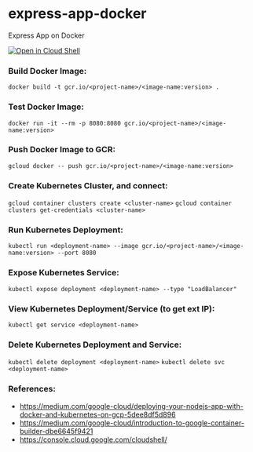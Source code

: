 # express-app-docker
Express App on Docker

[![Open in Cloud Shell](http://gstatic.com/cloudssh/images/open-btn.svg)](https://console.cloud.google.com/cloudshell/open?git_repo=https%3A%2F%2Fgithub.com%2FPaganWinter%2Fexpress-app-docker&page=shell)

### Build Docker Image:
`docker build -t gcr.io/<project-name>/<image-name:version> .`

### Test Docker Image:
`docker run -it --rm -p 8080:8080 gcr.io/<project-name>/<image-name:version>`

### Push Docker Image to GCR:
`gcloud docker -- push gcr.io/<project-name>/<image-name:version>`

### Create Kubernetes Cluster, and connect:
`gcloud container clusters create <cluster-name>`
`gcloud container clusters get-credentials <cluster-name>`

### Run Kubernetes Deployment:
`kubectl run <deployment-name> --image gcr.io/<project-name>/<image-name:version> --port 8080`

### Expose Kubernetes Service:
`kubectl expose deployment <deployment-name> --type "LoadBalancer"`

### View Kubernetes Deployment/Service (to get ext IP):
`kubectl get service <deployment-name>`

### Delete Kubernetes Deployment and Service:
`kubectl delete deployment <deployment-name>`
`kubectl delete svc <deployment-name>`


### References:
- https://medium.com/google-cloud/deploying-your-nodejs-app-with-docker-and-kubernetes-on-gcp-5dee8df5d896
- https://medium.com/google-cloud/introduction-to-google-container-builder-dbe6645f9421
- https://console.cloud.google.com/cloudshell/


